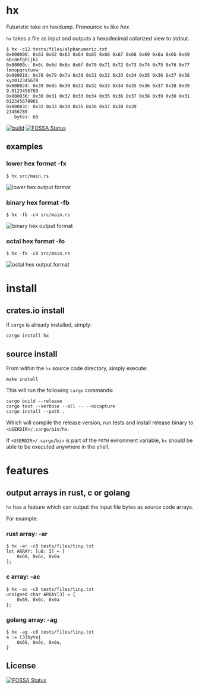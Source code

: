 # hx
Futuristic take on hexdump. Pronounce `hx` like _hex_.

`hx` takes a file as input and outputs a hexadecimal colorized view to stdout.

```
$ hx -c12 tests/files/alphanumeric.txt
0x000000: 0x61 0x62 0x63 0x64 0x65 0x66 0x67 0x68 0x69 0x6a 0x6b 0x69 abcdefghijki
0x00000c: 0x6c 0x6d 0x6e 0x6f 0x70 0x71 0x72 0x73 0x74 0x75 0x76 0x77 lmnopqrstuvw
0x000018: 0x78 0x79 0x7a 0x30 0x31 0x32 0x33 0x34 0x35 0x36 0x37 0x38 xyz012345678
0x000024: 0x39 0x0a 0x30 0x31 0x32 0x33 0x34 0x35 0x36 0x37 0x38 0x39 9.0123456789
0x000030: 0x30 0x31 0x32 0x33 0x34 0x35 0x36 0x37 0x38 0x39 0x30 0x31 012345678901
0x00003c: 0x32 0x33 0x34 0x35 0x36 0x37 0x38 0x39                     23456789
   bytes: 68
```

[![build](https://travis-ci.org/sitkevij/hex.svg?branch=master)](https://travis-ci.org/sitkevij/hex)
[![FOSSA Status](https://app.fossa.io/api/projects/git%2Bgithub.com%2Fsitkevij%2Fhex.svg?type=shield)](https://app.fossa.io/projects/git%2Bgithub.com%2Fsitkevij%2Fhex?ref=badge_shield)

## examples

### lower hex format -fx
`$ hx src/main.rs`

![lower hex output format](https://raw.githubusercontent.com/sitkevij/hex/master/assets/hex_screenshot_macos_format_default.png "default output format")

### binary hex format -fb
`$ hx -fb -c4 src/main.rs`

![binary hex output format](https://raw.githubusercontent.com/sitkevij/hex/master/assets/hex_screenshot_macos_format_b.png)

### octal hex format -fo
`$ hx -fo -c8 src/main.rs`

![octal hex output format](https://raw.githubusercontent.com/sitkevij/hex/master/assets/hex_screenshot_macos_format_o.png)

# install
## crates.io install
If `cargo` is already installed, simply:
```
cargo install hx 
```

## source install
From within the `hx` source code directory, simply execute:
```
make install
```
This will run the following `cargo` commands:
```
cargo build --release
cargo test --verbose --all -- --nocapture
cargo install --path . 
```
Which will compile the release version, run tests and install release binary to `<USERDIR>/.cargo/bin/hx`.

If `<USERDIR>/.cargo/bin` is part of the `PATH` evironment variable, `hx` should be able to be executed anywhere in the shell.

# features 

## output arrays in rust, c or golang

`hx` has a feature which can output the input file bytes as source code arrays. 

For example:

### rust array: -ar
```
$ hx -ar -c8 tests/files/tiny.txt
let ARRAY: [u8; 3] = [
    0x69, 0x6c, 0x0a
];
```

### c array: -ac
```
$ hx -ac -c8 tests/files/tiny.txt
unsigned char ARRAY[3] = {
    0x69, 0x6c, 0x0a
};
```

### golang array: -ag
```
$ hx -ag -c8 tests/files/tiny.txt
a := [3]byte{
    0x69, 0x6c, 0x0a,
}
```

## License
[![FOSSA Status](https://app.fossa.io/api/projects/git%2Bgithub.com%2Fsitkevij%2Fhex.svg?type=large)](https://app.fossa.io/projects/git%2Bgithub.com%2Fsitkevij%2Fhex?ref=badge_large)
